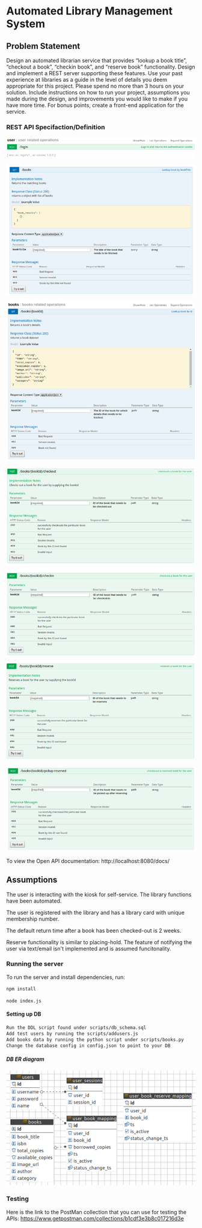 # Automated Library Management System

## Problem Statement
Design an automated librarian service that provides “lookup a book title”, “checkout a book”, “checkin book”, and “reserve book” functionality. Design and implement a REST server supporting these features. Use your past experience at libraries as a guide in the level of details you deem appropriate for this project. Please spend no more than 3 hours on your solution. Include instructions on how to run your project, assumptions you made during the design, and improvements you would like to make if you have more time. For bonus points, create a front-end application for the service.

### REST API Specifaction/Definition

![POST User login](images/post_user_login.png)

![GET Book by title](images/get_book_by_title.png)

![Get Book by Book ID](images/get_books_bookid.png)

![Checkout Book](images/post_checkout.png)

![Check-in Book](images/post_checkin.png)

![Reserve Book](images/post_reserve.png)

![Pickup Reserved Book](images/pickup_reserved.png)

To view the Open API documentation: http://localhost:8080/docs/

## Assumptions
The user is interacting with the kiosk for self-service. The library functions have been automated.

The user is registered with the library and has a library card with unique membership number.

The default return time after a book has been checked-out is 2 weeks.

Reserve functionality is similar to placing-hold. The feature of notifying the user via text/email isn't implemented and is assumed funcitonality.


### Running the server

To run the server and install dependencies, run:
```
npm install

node index.js
```
#### Setting up DB
```
Run the DDL script found under scripts/db_schema.sql 
Add test users by running the scripts/addusers.js
Add books data by running the python script under scripts/books.py
Change the database config in config.json to point to your DB
```
##### DB ER diagram
![ER Diagram](images/ER_Diagram.png)

### Testing
Here is the link to the PostMan collection that you can use for testing the APIs:
https://www.getpostman.com/collections/b1cdf3e3b8c017216d3e